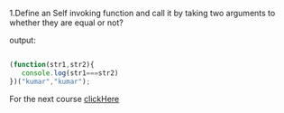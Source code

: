 1.Define an Self invoking function and call it by taking two arguments to whether they are  equal or not?

output:

```javascript

(function(str1,str2){
   console.log(str1===str2)
})("kumar","kumar");

```

For the next course [clickHere](https://www.merakilearn.org/course/138/exercise/3529)
